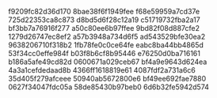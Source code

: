 f9209fc82d36d170
8bae38f6f1949fee
f68e59959a7cd37e
725d22353ca8c873
d8bd5d6f28c12a19
c51719732fba2a17
bf3bb7a76916f277
a50c80ee6b97ffee
9bd82f08d887cfe2
1279d26747ec8ef2
a57b3948a734d6f5
ad543529bfe30ea2
9638206710f318b2
1fb78fe0c0ce64fe
eabc8ba44bb4865d
53f34cc0effe984f
b03f8b6cf8b95446
e76250d0ba716161
b186a5afe49cd82d
0600671a029ceb67
bf4a9e9643d624ea
4a3a1cefdedaad8b
4366ff1618819e61
4087fdf2a731a6c6
35d405f279afceee
50940ab5672800e6
bf49ee692fae7880
0627f34047fdc05a
58de85430b97beb0
6d6b32fe5942d574
